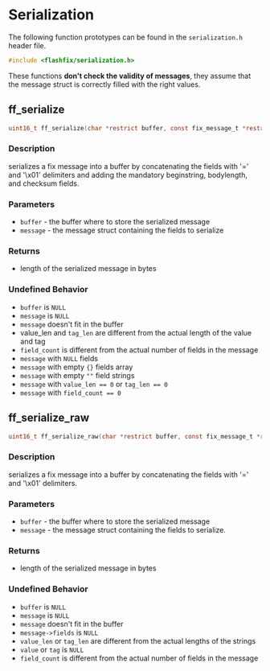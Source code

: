 # Serialization

The following function prototypes can be found in the `serialization.h` header file.

```c
#include <flashfix/serialization.h>
```

These functions **don't check the validity of messages**, they assume that the message struct is correctly filled with the right values.

## ff_serialize

```c
uint16_t ff_serialize(char *restrict buffer, const fix_message_t *restrict message);
```

### Description
serializes a fix message into a buffer by concatenating the fields with '=' and '\x01' delimiters and adding the mandatory beginstring, bodylength, and checksum fields.

### Parameters
  - `buffer` - the buffer where to store the serialized message
  - `message` - the message struct containing the fields to serialize

### Returns
  - length of the serialized message in bytes

### Undefined Behavior
  - `buffer` is `NULL`
  - `message` is `NULL`
  - `message` doesn't fit in the buffer
  - value_len and `tag_len` are different from the actual length of the value and tag
  - `field_count` is different from the actual number of fields in the message
  - `message` with `NULL` fields
  - `message` with empty `{}` fields array
  - `message` with empty `""` field strings 
  - `message` with `value_len == 0` or `tag_len == 0`
  - `message` with `field_count == 0`

## ff_serialize_raw

```c
uint16_t ff_serialize_raw(char *restrict buffer, const fix_message_t *restrict message);
```

### Description
serializes a fix message into a buffer by concatenating the fields with '=' and '\x01' delimiters.

### Parameters
  - `buffer` - the buffer where to store the serialized message
  - `message` - the message struct containing the fields to serialize.

### Returns
  - length of the serialized message in bytes

### Undefined Behavior
  - `buffer` is `NULL`
  - `message` is `NULL`
  - `message` doesn't fit in the buffer
  - `message->fields` is `NULL`
  - `value_len` or `tag_len` are different from the actual lengths of the strings
  - `value` or `tag` is `NULL`
  - `field_count` is different from the actual number of fields in the message